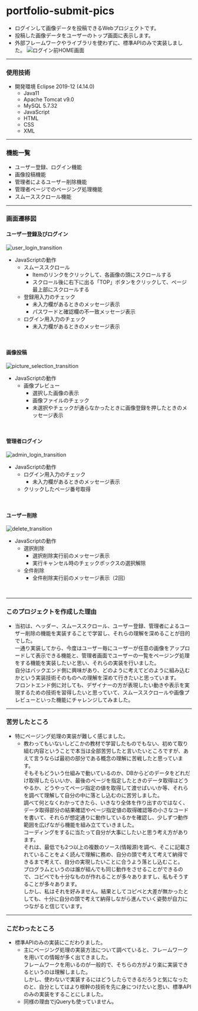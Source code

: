 # portfolio-submit-pics
- ログインして画像データを投稿できるWebプロジェクトです。
- 投稿した画像データをユーザーのトップ画面に表示します。
- 外部フレームワークやライブラリを使わずに、標準APIのみで実装しました。
![ログイン前HOME画面](https://user-images.githubusercontent.com/91111453/154211001-4448b39a-13bb-4194-b061-0014dc44464c.jpg)

---
### 使用技術
- 開発環境 Eclipse 2019-12 (4.14.0)
  - Java11
  - Apache Tomcat v9.0
  - MySQL 5.7.32
  - JavaScript
  - HTML
  - CSS
  - XML

---
### 機能一覧
- ユーザー登録、ログイン機能
- 画像投稿機能
- 管理者によるユーザー削除機能
- 管理者ページでのページング処理機能
- スムーススクロール機能

---
### 画面遷移図
#### ユーザー登録及びログイン
![user_login_transition](https://user-images.githubusercontent.com/91111453/154207261-0978d151-9402-4548-b8cc-541327460d55.jpg)
- JavaScriptの動作
  - スムーススクロール
    - Itemのリンクをクリックして、各画像の頭にスクロールする
    - スクロール後に右下に出る「TOP」ボタンをクリックして、ページ最上部にスクロールする
  - 登録用入力のチェック
    - 未入力欄があるときのメッセージ表示
    - パスワードと確認欄の不一致メッセージ表示
  - ログイン用入力のチェック
    - 未入力欄があるときのメッセージ表示
<br>

#### 画像投稿
![picture_selection_transition](https://user-images.githubusercontent.com/91111453/154207548-9532fe35-bd3f-40c3-840b-64ad48f48920.jpg)
- JavaScriptの動作
  - 画像プレビュー
    - 選択した画像の表示
    - 画像ファイルのチェック
    - 未選択やチェックが通らなかったときに画像登録を押したときのメッセージ表示
<br>

#### 管理者ログイン
![admin_login_transition](https://user-images.githubusercontent.com/91111453/154207697-b954c754-4985-41ff-85f7-4d4e1b5030da.jpg)
- JavaScriptの動作
  - ログイン用入力のチェック
    - 未入力欄があるときのメッセージ表示
  - クリックしたページ番号取得
<br>

#### ユーザー削除
![delete_transition](https://user-images.githubusercontent.com/91111453/154207893-ee776fb3-ae34-48a1-9071-669f1270388e.jpg)
- JavaScriptの動作
  - 選択削除
    - 選択削除実行前のメッセージ表示
    - 実行キャンセル時のチェックボックスの選択解除
  - 全件削除
    - 全件削除実行前のメッセージ表示（2回）
<br>

---
### このプロジェクトを作成した理由
- 当初は、ヘッダー、スムーススクロール、ユーザー登録、管理者によるユーザー削除の機能を実装することで学習し、それらの理解を深めることが目的でした。  
  一通り実装してから、今度はユーザー毎にユーザーが任意の画像をアップロードして表示できる機能と、管理者画面でユーザーの一覧をページング処理をする機能を実装したいと思い、それらの実装を行いました。  
  自分はバックエンド側に興味があり、どのように考えてどのように組み込むかという実装技術そのものへの理解を深めて行きたいと思っています。  
  フロントエンド側に対しても、デザイナーの方が表現したい動きや表示を実現するための技術を習得したいと思っていて、スムーススクロールや画像プレビューといった機能にチャレンジしてみました。

---
### 苦労したところ
- 特にページング処理の実装が難しく感じました。
  - 教わってもいないしどこかの教材で学習したものでもない、初めて取り組む内容ということで本当は全部苦労したと言いたいところですが、あえて言うならば最初の部分である概念の理解に苦戦したと思っています。  
    そもそもどういう仕組みで動いているのか、DBからどのデータをどれだけ取得したらいいか、最後のページを指定したときのデータ取得はどうやるか、どうやってページ指定の値を取得して渡せばいいか等、それらを調べて理解して自分の中に落とし込むのに苦労しました。  
    調べて何となくわかってきたら、いきなり全体を作り出すのではなく、データ取得部分の結果確認やページ指定値の取得確認等の小さなコードを書いて、それらが想定通りに動作しているかを確認し、少しずつ動作範囲を広げながら機能を組み立てていきました。  
    コーディングをするに当たって自分が大事にしたいと思う考え方があります。  
    それは、最低でも2つ以上の複数のソース(情報源)を調べ、そこに記載されていることをよく読んで理解に務め、自分の頭で考えて考えて納得できるまで考えて、自分の実現したいことに合うよう落とし込むこと。  
    プログラムというのは誰が組んでも同じ動作をさせることができるので、コピペでも十分なものが作れることが多々ありますし、私もそうすることが多々あります。  
    しかし、私はそれを好みません。結果としてコピペと大差が無かったとしても、十分に自分の頭で考えて納得しながら進んでいく姿勢が自力につながると信じています。

---
### こだわったところ
- 標準APIのみの実装にこだわりました。
  - 主にページング処理の実装方法について調べていると、フレームワークを用いての情報が多く出てきました。  
    フレームワークを用いるのが一般的で、そちらの方がより楽に実装できるというのは理解しました。  
    しかし、使わないで実装するにはどうしたらできるだろうと気になったのと、自分としてはより根幹の技術を先に身につけたいと思い、標準APIのみの実装をすることにしました。
  - 同様の理由でjQueryも使っていません。
